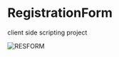 # RegistrationForm
 client side scripting project


 
![RESFORM](https://github.com/chiragf27/RegistrationForm/assets/99381741/b9082136-b53e-45bc-b013-f680f2014a3c)
